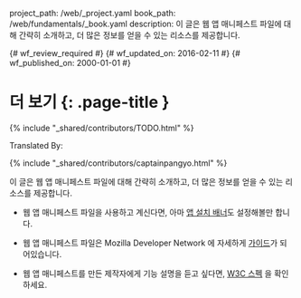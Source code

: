 project_path: /web/_project.yaml
book_path: /web/fundamentals/_book.yaml
description: 이 글은 웹 앱 매니페스트 파일에 대해 간략히 소개하고, 더 많은 정보를 얻을 수 있는 리소스를 제공합니다.

{# wf_review_required #}
{# wf_updated_on: 2016-02-11 #}
{# wf_published_on: 2000-01-01 #}

# 더 보기 {: .page-title }

{% include "_shared/contributors/TODO.html" %}


Translated By: 

{% include "_shared/contributors/captainpangyo.html" %}



이 글은 웹 앱 매니페스트 파일에 대해 간략히 소개하고, 더 많은 정보를 얻을 수 있는 리소스를 제공합니다.

* 웹 앱 매니페스트 파일을 사용하고 계신다면, 아마 [앱 설치 배너](/web/fundamentals/engage-and-retain/app-install-banners)도 설정해볼만 합니다.

* 웹 앱 매니페스트 파일은 Mozilla Developer Network 에 자세하게 [가이드](https://developer.mozilla.org/en-US/docs/Web/Manifest)가 되어있습니다.

* 웹 앱 매니페스트를 만든 제작자에게 기능 설명을 듣고 싶다면, [W3C 스펙](http://www.w3.org/TR/appmanifest/) 을 확인하세요.

